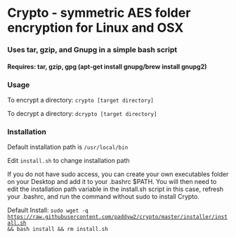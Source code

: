 # Crypto - symmetric AES folder encryption for Linux and OSX

### Uses tar, gzip, and Gnupg in a simple bash script

#### Requires: tar, gzip, gpg (apt-get install gnupg/brew install gnupg2)

### Usage

To encrypt a directory:
<code>crypto [target directory]</code>

To decrypt a directory:
<code>dcrypto [target directory]</code>

### Installation

Default installation path is <code>/usr/local/bin</code>

Edit <code>install.sh</code> to change installation path

If you do not have sudo access, you can create your own executables folder on your Desktop and add it to your .bashrc $PATH. You will then need to edit the installation path variable in the install.sh script in this case, refresh your .bashrc, and run the command without sudo to install Crypto.

Default Install:
<code>sudo wget -q https://raw.githubusercontent.com/paddyw2/crypto/master/installer/install.sh && bash install && rm install.sh</code>
